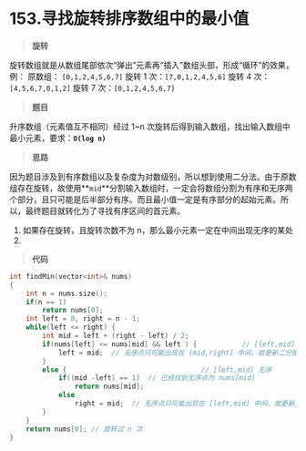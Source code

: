 # 153.寻找旋转排序数组中的最小值

> **旋转**

旋转数组就是从数组尾部依次“弹出”元素再“插入”数组头部，形成“循环”的效果，例：
原数组：    `[0,1,2,4,5,6,7]`
旋转 1 次：`[7,0,1,2,4,5,6]`
旋转 4 次：`[4,5,6,7,0,1,2]`
旋转 7 次：`[0,1,2,4,5,6,7]`



> **题目**

升序数组（元素值互不相同）经过 1~n 次旋转后得到输入数组，找出输入数组中最小元素，要求：**`O(log n)`**



> **思路**

因为题目涉及到有序数组以及复杂度为对数级别，所以想到使用二分法。由于原数组存在旋转，故使用**`mid`**分割输入数组时，一定会将数组分割为有序和无序两个部分，且只可能是后半部分有序。而且最小值一定是有序部分的起始元素。所以，最终题目就转化为了寻找有序区间的首元素。

1. 如果存在旋转，且旋转次数不为 n，那么最小元素一定在中间出现无序的某处
2. 



> **代码**

```c++
int findMin(vector<int>& nums)
{
    int n = nums.size();
    if(n == 1)
        return nums[0];
    int left = 0, right = n - 1;
    while(left <= right) {
        int mid = left + (right - left) / 2;
        if(nums[left] <= nums[mid] && left ) {           // [left,mid] 有序
            left = mid;  // 无序点只可能出现在 (mid,right] 中间，故更新二分搜索区间为后半部
        }
        else {                                 // [left,mid] 无序
            if((mid -left) == 1)  // 已经找到无序点为 nums[mid]
                return nums[mid];
            else
                right = mid;  // 无序点只可能出现在 [left,mid] 中间，故更新二分搜索区间为前半部
        }                           
    }
    return nums[0]; // 旋转过 n 次
}
```